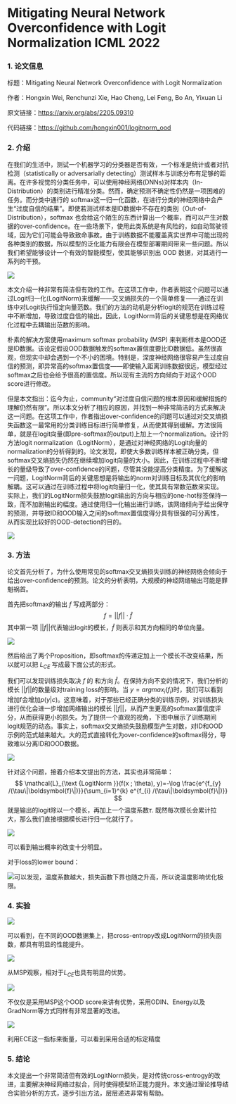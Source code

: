 # Mitigating Neural Network Overconfidence with Logit Normalization										ICML 2022

### 1. 论文信息

标题：Mitigating Neural Network Overconfidence with Logit Normalization

作者：Hongxin Wei, Renchunzi Xie, Hao Cheng, Lei Feng, Bo An, Yixuan Li

原文链接：https://arxiv.org/abs/2205.09310

代码链接：https://github.com/hongxin001/logitnorm_ood

### 2. 介绍

在我们的生活中，测试一个机器学习的分类器是否有效，一个标准是统计或者对抗检测（statistically or adversarially detecting）测试样本与训练分布有足够的距离。在许多视觉的分类任务中，可以使用神经网络(DNNs)对样本内（In-Distribution）的类别进行精准分类。然而，确定预测不确定性仍然是一项困难的任务。而分类中通行的 softmax这一归一化函数，在进行分类的神经网络中会产生“过度自信的结果”。即使若测试样本是ID数据中不存在的类别（Out-of-Distribution），softmax 也会给这个陌生的东西计算出一个概率，而可以产生对数据的over-confidence。在一些场景下，使用此类系统是有风险的，如自动驾驶领域，因为它们可能会导致致命事故。由于训练数据不能覆盖真实世界中可能出现的各种类别的数据，所以模型的泛化能力有限会在模型部署期间带来一些问题。所以我们希望能够设计一个有效的智能模型，使其能够识别出 OOD 数据，对其进行一系列的干预。

![](https://img-blog.csdnimg.cn/46edacaa7534422cb83e92d3651c9f73.png)

本文介绍一种非常有简洁但有效的工作。在这项工作中，作者表明这个问题可以通过Logit归一化(LogitNorm)来缓解——交叉熵损失的一个简单修复——通过在训练中对Logit执行恒定向量范数。我们的方法的动机是分析logit的规范在训练过程中不断增加，导致过度自信的输出。因此，LogitNorm背后的关键思想是在网络优化过程中去耦输出范数的影响。

朴素的解决方案使用maximum softmax probability (MSP) 来判断样本是OOD还是ID数据。该设定假设OOD数据触发的softmax置信度要比ID数据低。虽然很直观，但现实中却会遇到一个不小的困境。特别是，深度神经网络很容易产生过度自信的预测，即异常高的softmax置信度——即使输入距离训练数据很远，模型经过softmax之后也会给予很高的置信度。所以现有主流的方向倾向于对这个OOD score进行修改。

但是本文指出：迄今为止，community“对过度自信问题的根本原因和缓解措施的理解仍然有限”。所以本文分析了相应的原因，并找到一种非常简洁的方式来解决这一问题。在这项工作中，作者指出over-confidence的问题可以通过对交叉熵损失函数这一最常用的分类训练目标进行简单修复，从而使其得到缓解。方法很简单，就是在logit向量(即pre-softmax的output)上加上一个normalization。设计的方法logit normalization（LogitNorm），是通过对神经网络的Logit向量的normalization的分析得到的。论文发现，即使大多数训练样本被正确分类，但softmax交叉熵损失仍然在继续增加logit向量的大小。因此，在训练过程中不断增长的量级导致了over-confidence的问题，尽管其没能提高分类精度。为了缓解这一问题，LogitNorm背后的关键思想是将输出的norm对训练目标及其优化的影响解耦。这可以通过在训练过程中将logit向量归一化，使其具有常数范数来实现。实际上，我们的LogitNorm损失鼓励logit输出的方向与相应的one-hot标签保持一致，而不加剧输出的幅度。通过使用归一化输出进行训练，该网络倾向于给出保守的预测，并导致ID和OOD输入之间的softmax置信度得分具有很强的可分离性，从而实现比较好的OOD-detection的目的。

![](https://img-blog.csdnimg.cn/5044fd2bbd18408598e173eaf5796b54.png)

### 3. 方法

论文首先分析了，为什么使用常见的softmax交叉熵损失训练的神经网络会倾向于给出over-confidence的预测。论文的分析表明，大规模的神经网络输出可能是罪魁祸首。

首先把softmax的输出 $f$ 写成两部分：
$$
f=||f|| \cdot \hat{f}
$$
其中第一项 $||f||$代表输出logit的模长，$\hat{f}$ 则表示和其方向相同的单位向量。

![](https://img-blog.csdnimg.cn/b27e220251e24f97aa302538a5f9decc.png)

然后给出了两个Proposition，即softmax的传递定加上一个模长不改变结果，所以就可以把 $L_{CE}$ 写成最下面公式的形式。

我们可以发现训练损失取决 $f$ 的 和方向 $\hat{f}$。在保持方向不变的情况下，我们分析的模长 $||f||$的数量级对training loss的影响。当 $y = arg max_i (f_i)$时，我们可以看到增加f会增加$p(y | c)$。这意味着，对于那些已经正确分类的训练示例，对训练损失进行优化会进一步增加网络输出的模长 $||f||$，从而产生更高的softmax置信度评分，从而获得更小的损失。为了提供一个直观的视角，下图中展示了训练期间logit规范的动态。事实上，softmax交叉熵损失鼓励模型产生对数，对ID和OOD示例的范式越来越大。大的范式直接转化为over-confidence的softmax得分，导致难以分离ID和OOD数据。

![](https://img-blog.csdnimg.cn/db674099945c48b68e2b53a5953e519d.png)

针对这个问题，接着介绍本文提出的方法，其实也非常简单：
$$
\mathcal{L}_{\text {LogitNorm }}(f(x ; \theta), y)=-\log \frac{e^{f_{y} /(\tau\|\boldsymbol{f}\|)}}{\sum_{i=1}^{k} e^{f_{i} /(\tau\|\boldsymbol{f}\|)}}
$$
就是输出的logit除以一个模长，再加上一个温度系数$\tau$. 既然每次模长会累计拉大，那么我们直接根据模长进行归一化就行了。

![](https://img-blog.csdnimg.cn/2dca9de3ec684a8ba29409dc134a32bb.png)

可以看到输出概率的改变十分明显。

对于loss的lower bound：

![](https://img-blog.csdnimg.cn/150d02699f594ebfb05fc3714a584ae9.png)可以发现，温度系数越大，损失函数下界也随之升高，所以说温度影响优化极限。

### 4. 实验

![](https://img-blog.csdnimg.cn/463f88e8913541b49f1a8731fde75419.png)

可以看到，在不同的OOD数据集上，把cross-entropy改成LogitNorm的损失函数，都具有明显的性能提升。

![](https://img-blog.csdnimg.cn/06ae207691f74ee18ecf552099f78693.png)

从MSP观察，相对于$L_{CE}$也具有明显的优势。

![](https://img-blog.csdnimg.cn/fba58cae9e6e4effbff9f8ab81420698.png)

不仅仅是采用MSP这个OOD score来讲有优势，采用ODIN、Energy以及GradNorm等方式同样有非常显著的改进。

![](https://img-blog.csdnimg.cn/7d374c50502544ccadc526bf886088cf.png)

利用ECE这一指标来衡量，可以看到采用合适的标定精度

### 5. 结论

本文提出一个非常简洁但有效的LogitNorm损失，是对传统cross-entrogy的改进，主要解决神经网络过拟合，同时使得模型矫正能力提升。本文通过理论推导结合实验分析的方式，逐步引出方法，层层递进非常有帮助。